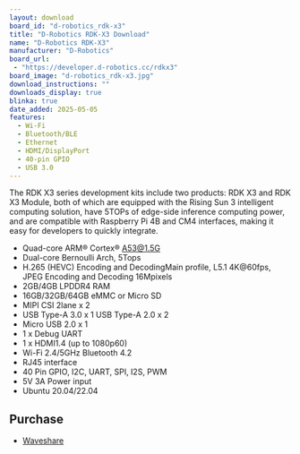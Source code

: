 ```yaml
---
layout: download
board_id: "d-robotics_rdk-x3"
title: "D-Robotics RDK-X3 Download"
name: "D-Robotics RDK-X3"
manufacturer: "D-Robotics"
board_url:
 - "https://developer.d-robotics.cc/rdkx3"
board_image: "d-robotics_rdk-x3.jpg"
download_instructions: ""
downloads_display: true
blinka: true
date_added: 2025-05-05
features:
  - Wi-Fi
  - Bluetooth/BLE
  - Ethernet
  - HDMI/DisplayPort
  - 40-pin GPIO
  - USB 3.0
---
```


The RDK X3 series development kits include two products: RDK X3 and RDK X3 Module, both of which are equipped with the Rising Sun 3 intelligent computing solution, have 5TOPs of edge-side inference computing power, and are compatible with Raspberry Pi 4B and CM4 interfaces, making it easy for developers to quickly integrate.

- Quad-core ARM® Cortex® A53@1.5G
- Dual-core Bernoulli Arch, 5Tops
- H.265 (HEVC) Encoding and DecodingMain profile, L5.1 4K@60fps, JPEG Encoding and Decoding 16Mpixels
- 2GB/4GB LPDDR4 RAM
- 16GB/32GB/64GB eMMC or Micro SD
- MIPI CSI 2lane x 2
- USB Type-A 3.0 x 1 USB Type-A 2.0 x 2
- Micro USB 2.0 x 1
- 1 x Debug UART
- 1 x HDMI1.4 (up to 1080p60)
- Wi-Fi 2.4/5GHz Bluetooth 4.2
- RJ45 interface
- 40 Pin GPIO, I2C, UART, SPI, I2S, PWM
- 5V 3A Power input
- Ubuntu 20.04/22.04

## Purchase
* [Waveshare](https://www.waveshare.com/rdk-x3.htm)

